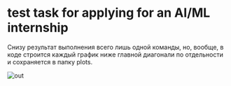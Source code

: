 # test task for applying for an AI/ML internship
<p>Снизу результат выполнения всего лишь одной команды, но, вообще, в коде строится каждый график ниже главной диагонали по отдельности и сохраняется в папку plots. </p>

![out](https://github.com/l1rrichansky/testTaskML-DocuSketch/assets/85824228/f0589ca8-bdef-4868-b190-1609e961c268)
